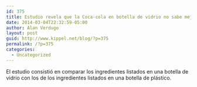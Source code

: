 ```yaml
---
id: 375
title: Estudio revela que la Coca-cola en botella de vidrio no sabe mejor
date: 2014-03-04T22:32:59-05:00
author: Alan Verdugo
layout: post
guid: http://www.kippel.net/blog/?p=375
permalink: /?p=375
categories:
  - Uncategorized
---
```

El estudio consistió en comparar los ingredientes listados en una botella de vidrio con los de los ingredientes listados en una botella de plástico.